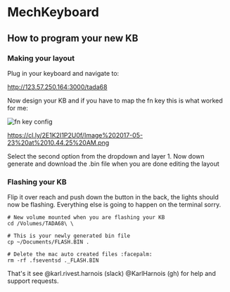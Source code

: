 # MechKeyboard

## How to program your new KB

### Making your layout

Plug in your keyboard and navigate to:

http://123.57.250.164:3000/tada68

Now design your KB and if you have to map the fn key this is what worked for me:

![fn key config](https://cl.ly/2E1K2I1P2U0f/Image%202017-05-23%20at%2010.44.25%20AM.png "fn key config")

https://cl.ly/2E1K2I1P2U0f/Image%202017-05-23%20at%2010.44.25%20AM.png

Select the second option from the dropdown and layer 1. Now down generate and download the .bin file when you are done editing the layout

### Flashing your KB

Flip it over reach and push down the button in the back, the lights should now be flashing. Everything else is going to happen on the terminal sorry.

```
# New volume mounted when you are flashing your KB
cd /Volumes/TADA68\ \ 

# This is your newly generated bin file
cp ~/Documents/FLASH.BIN .

# Delete the mac auto created files :facepalm:
rm -rf .fseventsd ._FLASH.BIN 
```

That's it see @karl.rivest.harnois (slack) @KarlHarnois (gh) for help and support requests.
